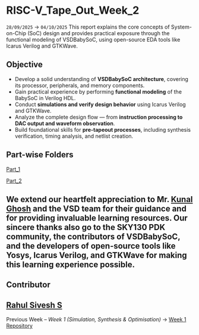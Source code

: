 # RISC-V_Tape_Out_Week_2
`28/09/2025` → `04/10/2025`
This report explains the core concepts of System-on-Chip (SoC) design and provides practical exposure through the functional modeling of VSDBabySoC, using open-source EDA tools like Icarus Verilog and GTKWave.
## Objective
- Develop a solid understanding of **VSDBabySoC architecture**, covering its processor, peripherals, and memory components.
- Gain practical experience by performing **functional modeling** of the BabySoC in Verilog HDL.
- Conduct **simulations and verify design behavior** using Icarus Verilog and GTKWave.
- Analyze the complete design flow — from **instruction processing to DAC output and waveform observation**.
- Build foundational skills for **pre-tapeout processes**, including synthesis verification, timing analysis, and netlist creation.
## Part-wise Folders  
[Part_1](https://github.com/Rahul-Sivesh-11/RISC-V_Tape_Out_Week_2/tree/main/Part_1)

[Part_2](https://github.com/Rahul-Sivesh-11/RISC-V_Tape_Out_Week_2/tree/main/Part_2)

We extend our heartfelt appreciation to **Mr. [Kunal Ghosh](https://in.linkedin.com/in/kunal-ghosh-vlsisystemdesign-com-28084836)**  and the **VSD team** for their guidance and for providing invaluable learning resources. Our sincere thanks also go to the SKY130 PDK community, the contributors of VSDBabySoC, and the developers of open-source tools like Yosys, Icarus Verilog, and GTKWave for making this learning experience possible.
---

## Contributor 
[Rahul Sivesh S](https://github.com/Rahul-Sivesh-11)
---
Previous Week – *Week 1 (Simulation, Synthesis & Optimisation)* → [Week 1 Repository](https://github.com/Rahul-Sivesh-11/RISC-V_Tape_Out_Week_1)

